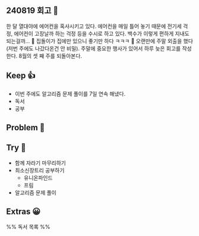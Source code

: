 ## 240819 회고 💬
한 달 열대야에 에어컨을 혹사시키고 있다. 에어컨을 매일 틀어 놓기 때문에 전기세 걱정, 에어컨이 고장날까 하는 걱정 등을 수시로 하고 있다. 백수가 이렇게 편하게 지내도 되는걸까... 🤑 집돌이가 집에만 있으니 좋기만 하다 ㅋㅋㅋ 🤣 오랜만에 주말 외출을 했다(저번 주에도 나갔다온건 안 비밀). 주말에 중요한 행사가 있어서 하루 늦은 회고를 작성한다. 8월의 셋 째 주를 되돌아본다.

## Keep 👍
- 이번 주에도 알고리즘 문제 풀이를 7일 연속 해냈다.
- 독서
- 공부

## Problem 🤢

## Try 🧚
- 함께 자라기 마무리하기
- 최소신장트리 공부하기
	- 유니온파인드
	- 프림
- 알고리즘 문제 풀이 

## Extras 😀


%% 독서 목록 %%